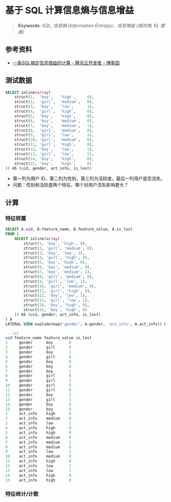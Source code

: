 基于 SQL 计算信息熵与信息增益
===
<!--START_SECTION:badge-->
<!--END_SECTION:badge-->
<!--info
top: false
hidden: false
-->

> ***Keywords**: SQL, 信息熵 (Information Entropy)，信息增益 (相对熵, KL 散度)*

<!--START_SECTION:toc-->
<!--END_SECTION:toc-->
<!-- > [*References*](#References) -->

## 参考资料
- [一条SQL搞定信息增益的计算 - 腾讯云开发者 - 博客园](https://www.cnblogs.com/qcloud1001/p/6735352.html)


## 测试数据
```sql
SELECT inline(array(
    struct(1,  'boy',   'high',     0),
    struct(2,  'girl',  'medium',   0),
    struct(3,  'boy',   'low',      1),
    struct(4,  'girl',  'high',     0),
    struct(5,  'boy',   'high',     0),
    struct(6,  'boy',   'medium',   0),
    struct(7,  'boy',   'medium',   1),
    struct(8,  'girl',  'medium',   0),
    struct(9,  'girl',  'low',      1),
    struct(10, 'girl',  'medium',   0),
    struct(11, 'girl',  'high',     0),
    struct(12, 'boy',   'low',      1),
    struct(13, 'girl',  'low',      1),
    struct(14, 'boy',   'high',     0),
    struct(15, 'boy',   'high',     0)
)) AS (uid, gender, act_info, is_lost)
```
- 第一列为用户 ID，第二列为性别，第三列为活跃度，最后一列用户是否流失。
- 问题：性别和活跃度两个特征，哪个对用户流失影响更大？

## 计算

### 特征转置
```sql
SELECT A.uid, B.feature_name, B.feature_value, A.is_lost 
FROM (
    SELECT inline(array(
        struct(1, 'boy', 'high', 0),
        struct(2, 'girl', 'medium', 0),
        struct(3, 'boy', 'low', 1),
        struct(4, 'girl', 'high', 0),
        struct(5, 'boy', 'high', 0),
        struct(6, 'boy', 'medium', 0),
        struct(7, 'boy', 'medium', 1),
        struct(8, 'girl', 'medium', 0),
        struct(9, 'girl', 'low', 1),
        struct(10, 'girl', 'medium', 0),
        struct(11, 'girl', 'high', 0),
        struct(12, 'boy', 'low', 1),
        struct(13, 'girl', 'low', 1),
        struct(14, 'boy', 'high', 0),
        struct(15, 'boy', 'high', 0)
    )) AS (uid, gender, act_info, is_lost)
) A
LATERAL VIEW explode(map('gender', A.gender, 'act_info', A.act_info)) B AS feature_name, feature_value

-- ret
uid feature_name feature_value is_lost
1     gender      boy       0
2     gender      girl      0
3     gender      boy       1
4     gender      girl      0
5     gender      boy       0
6     gender      boy       0
7     gender      boy       1
8     gender      girl      0
9     gender      girl      1
10    gender      girl      0
11    gender      girl      0
12    gender      boy       1
13    gender      girl      1
14    gender      boy       0
15    gender      boy       0
1     act_info    high      0
2     act_info    medium    0
3     act_info    low       1
4     act_info    high      0
5     act_info    high      0
6     act_info    medium    0
7     act_info    medium    1
8     act_info    medium    0
9     act_info    low       1
10    act_info    medium    0
11    act_info    high      0
12    act_info    low       1
13    act_info    low       1
14    act_info    high      0
15    act_info    high      0
```

### 特征统计/计数
```sql

```